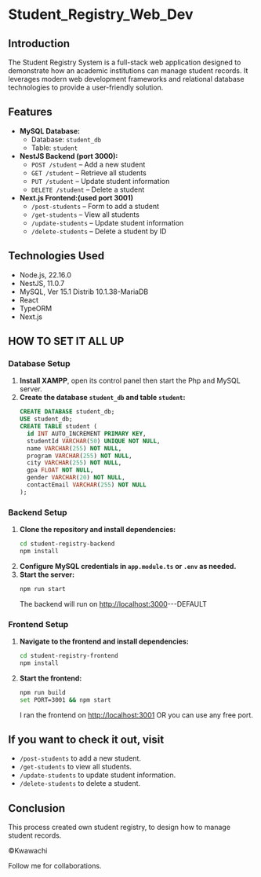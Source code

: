 # Student_Registry_Web_Dev

## Introduction
The Student Registry System is a full-stack web application designed to demonstrate how an academic institutions can manage student records. It leverages modern web development frameworks and relational database technologies to provide a user-friendly solution.

## Features

- **MySQL Database:**  
  - Database: `student_db`
  - Table: `student`
- **NestJS Backend (port 3000):**
  - `POST /student` – Add a new student
  - `GET /student` – Retrieve all students
  - `PUT /student` – Update student information
  - `DELETE /student` – Delete a student
- **Next.js Frontend:(used port 3001)**
  - `/post-students` – Form to add a student
  - `/get-students` – View all students
  - `/update-students` – Update student information
  - `/delete-students` – Delete a student by ID

## Technologies Used

- Node.js, 22.16.0
- NestJS, 11.0.7
- MySQL, Ver 15.1 Distrib 10.1.38-MariaDB
- React
- TypeORM
- Next.js

## HOW TO SET IT ALL UP

### Database Setup

1. **Install XAMPP**, open its control panel then start the Php and MySQL server.
2. **Create the database `student_db` and table `student`:**
   ```sql
   CREATE DATABASE student_db;
   USE student_db;
   CREATE TABLE student (
     id INT AUTO_INCREMENT PRIMARY KEY,
     studentId VARCHAR(50) UNIQUE NOT NULL,
     name VARCHAR(255) NOT NULL,
     program VARCHAR(255) NOT NULL,
     city VARCHAR(255) NOT NULL,
     gpa FLOAT NOT NULL,
     gender VARCHAR(20) NOT NULL,
     contactEmail VARCHAR(255) NOT NULL
   );
   ```
### Backend Setup

1. **Clone the repository and install dependencies:**
   ```bash
   cd student-registry-backend
   npm install
   ```
2. **Configure MySQL credentials in `app.module.ts` or `.env` as needed.**
3. **Start the server:**
   ```bash
   npm run start
   ```
   The backend will run on  [http://localhost:3000](http://localhost:3000)---DEFAULT

### Frontend Setup

1. **Navigate to the frontend and install dependencies:**
   ```bash
   cd student-registry-frontend
   npm install
   ```
2. **Start the frontend:**
   ```bash
   npm run build
   set PORT=3001 && npm start
   ```
   I ran the frontend on [http://localhost:3001](http://localhost:3001) OR you can use any free port.

## If you want to check it out, visit

- `/post-students` to add a new student.
- `/get-students` to view all students.
- `/update-students` to update student information.
- `/delete-students` to delete a student.

## Conclusion

This process created own student registry, to design how to manage student records.

&copy;Kwawachi

Follow me for collaborations.


